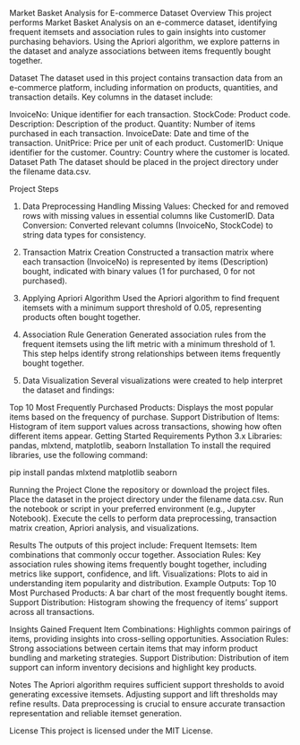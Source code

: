 Market Basket Analysis for E-commerce Dataset
Overview
This project performs Market Basket Analysis on an e-commerce dataset, identifying frequent itemsets and association rules to gain insights into customer purchasing behaviors. Using the Apriori algorithm, we explore patterns in the dataset and analyze associations between items frequently bought together.

Dataset
The dataset used in this project contains transaction data from an e-commerce platform, including information on products, quantities, and transaction details. Key columns in the dataset include:

InvoiceNo: Unique identifier for each transaction.
StockCode: Product code.
Description: Description of the product.
Quantity: Number of items purchased in each transaction.
InvoiceDate: Date and time of the transaction.
UnitPrice: Price per unit of each product.
CustomerID: Unique identifier for the customer.
Country: Country where the customer is located.
Dataset Path
The dataset should be placed in the project directory under the filename data.csv.

Project Steps
1. Data Preprocessing
Handling Missing Values: Checked for and removed rows with missing values in essential columns like CustomerID.
Data Conversion: Converted relevant columns (InvoiceNo, StockCode) to string data types for consistency.
2. Transaction Matrix Creation
Constructed a transaction matrix where each transaction (InvoiceNo) is represented by items (Description) bought, indicated with binary values (1 for purchased, 0 for not purchased).

3. Applying Apriori Algorithm
Used the Apriori algorithm to find frequent itemsets with a minimum support threshold of 0.05, representing products often bought together.

4. Association Rule Generation
Generated association rules from the frequent itemsets using the lift metric with a minimum threshold of 1. This step helps identify strong relationships between items frequently bought together.

5. Data Visualization
Several visualizations were created to help interpret the dataset and findings:

Top 10 Most Frequently Purchased Products: Displays the most popular items based on the frequency of purchase.
Support Distribution of Items: Histogram of item support values across transactions, showing how often different items appear.
Getting Started
Requirements
Python 3.x
Libraries: pandas, mlxtend, matplotlib, seaborn
Installation
To install the required libraries, use the following command:

pip install pandas mlxtend matplotlib seaborn

Running the Project
Clone the repository or download the project files.
Place the dataset in the project directory under the filename data.csv.
Run the notebook or script in your preferred environment (e.g., Jupyter Notebook).
Execute the cells to perform data preprocessing, transaction matrix creation, Apriori analysis, and visualizations.

Results
The outputs of this project include:
Frequent Itemsets: Item combinations that commonly occur together.
Association Rules: Key association rules showing items frequently bought together, including metrics like support, confidence, and lift.
Visualizations: Plots to aid in understanding item popularity and distribution.
Example Outputs:
Top 10 Most Purchased Products: A bar chart of the most frequently bought items.
Support Distribution: Histogram showing the frequency of items’ support across all transactions.

Insights Gained
Frequent Item Combinations: Highlights common pairings of items, providing insights into cross-selling opportunities.
Association Rules: Strong associations between certain items that may inform product bundling and marketing strategies.
Support Distribution: Distribution of item support can inform inventory decisions and highlight key products.

Notes
The Apriori algorithm requires sufficient support thresholds to avoid generating excessive itemsets. Adjusting support and lift thresholds may refine results.
Data preprocessing is crucial to ensure accurate transaction representation and reliable itemset generation.

License
This project is licensed under the MIT License.
